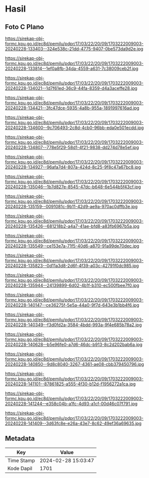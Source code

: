 # Hasil

## Foto C Plano

https://sirekap-obj-formc.kpu.go.id/ec8d/pemilu/pdpr/17/03/22/20/09/1703222009003-20240228-133403--324e538c-21dd-4775-9407-0be573da9d2e.jpg

https://sirekap-obj-formc.kpu.go.id/ec8d/pemilu/pdpr/17/03/22/20/09/1703222009003-20240228-133814--1ef0a8fb-34da-4559-a631-7c38009ceb2f.jpg

https://sirekap-obj-formc.kpu.go.id/ec8d/pemilu/pdpr/17/03/22/20/09/1703222009003-20240228-134021--1d7f61ed-36c9-44fa-8359-d4a3aceffe28.jpg

https://sirekap-obj-formc.kpu.go.id/ec8d/pemilu/pdpr/17/03/22/20/09/1703222009003-20240228-134421--3fc47dce-5935-4a8b-955a-1891997616ad.jpg

https://sirekap-obj-formc.kpu.go.id/ec8d/pemilu/pdpr/17/03/22/20/09/1703222009003-20240228-134600--9c706493-2c8d-4cb0-96bb-eda0e501ecdd.jpg

https://sirekap-obj-formc.kpu.go.id/ec8d/pemilu/pdpr/17/03/22/20/09/1703222009003-20240228-134807--778e5f29-58d1-4f21-9838-dd274d78e5ef.jpg

https://sirekap-obj-formc.kpu.go.id/ec8d/pemilu/pdpr/17/03/22/20/09/1703222009003-20240228-134927--96afa7d4-807a-424d-8c25-9f8c47a67bc8.jpg

https://sirekap-obj-formc.kpu.go.id/ec8d/pemilu/pdpr/17/03/22/20/09/1703222009003-20240228-135046--1b7d827e-8545-47dc-b648-6e544b5f43cf.jpg

https://sirekap-obj-formc.kpu.go.id/ec8d/pemilu/pdpr/17/03/22/20/09/1703222009003-20240228-135159--0091081c-9b11-42d9-ae9a-970ac0dffb3e.jpg

https://sirekap-obj-formc.kpu.go.id/ec8d/pemilu/pdpr/17/03/22/20/09/1703222009003-20240228-135426--681218b2-a4a7-41ae-bfd8-a83fb6967b5a.jpg

https://sirekap-obj-formc.kpu.go.id/ec8d/pemilu/pdpr/17/03/22/20/09/1703222009003-20240228-135549--ce153e7a-71f5-40d6-a870-91a99de70dec.jpg

https://sirekap-obj-formc.kpu.go.id/ec8d/pemilu/pdpr/17/03/22/20/09/1703222009003-20240228-135823--0d11a3d8-2d6f-4f39-a03c-42791f0dc985.jpg

https://sirekap-obj-formc.kpu.go.id/ec8d/pemilu/pdpr/17/03/22/20/09/1703222009003-20240228-135944--24139899-6d02-4b1f-b310-ec500fbee7f0.jpg

https://sirekap-obj-formc.kpu.go.id/ec8d/pemilu/pdpr/17/03/22/20/09/1703222009003-20240228-140147--ce36275f-5e5a-44a0-9f7d-643e3b1bb4f6.jpg

https://sirekap-obj-formc.kpu.go.id/ec8d/pemilu/pdpr/17/03/22/20/09/1703222009003-20240228-140349--f3d0fd2a-3584-4bdd-993a-9f4e685b78a2.jpg

https://sirekap-obj-formc.kpu.go.id/ec8d/pemilu/pdpr/17/03/22/20/09/1703222009003-20240228-140628--b5e96fe0-a7d6-46dc-b913-8c2d202bab6a.jpg

https://sirekap-obj-formc.kpu.go.id/ec8d/pemilu/pdpr/17/03/22/20/09/1703222009003-20240228-140850--9d8c8040-3267-4361-ae08-cbb379450796.jpg

https://sirekap-obj-formc.kpu.go.id/ec8d/pemilu/pdpr/17/03/22/20/09/1703222009003-20240228-141101--87861825-a555-4f30-b12d-f1956272a1ca.jpg

https://sirekap-obj-formc.kpu.go.id/ec8d/pemilu/pdpr/17/03/22/20/09/1703222009003-20240228-141244--e358c04b-a1fc-4d93-a1cf-00d46c07f791.jpg

https://sirekap-obj-formc.kpu.go.id/ec8d/pemilu/pdpr/17/03/22/20/09/1703222009003-20240228-141409--3d63fc8e-e26a-43e7-8c62-49ef36a69635.jpg


## Metadata

| Key        | Value               |
| ---------- | ------------------- |
| Time Stamp | 2024-02-28 15:03:47 |
| Kode Dapil | 1701                |



